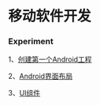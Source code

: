 # 移动软件开发

### Experiment

1、[创建第一个Android工程](https://github.com/eric-ruhu/MobileApp/tree/master/TestApp)

2、[Android界面布局](https://github.com/eric-ruhu/MobileApp/tree/master/LayoutTuorial)

3、[UI组件]()